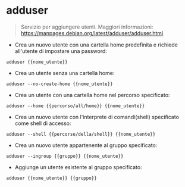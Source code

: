 # adduser

> Servizio per aggiungere utenti.
> Maggiori informazioni: <https://manpages.debian.org/latest/adduser/adduser.html>.

- Crea un nuovo utente con una cartella home predefinita e richiede all'utente di impostare una password:

`adduser {{nome_utente}}`

- Crea un utente senza una cartella home:

`adduser --no-create-home {{nome_utente}}`

- Crea un utente con una cartella home nel percorso specificato:

`adduser --home {{percorso/all/home}} {{nome_utente}}`

- Crea un nuovo utente con l'interprete di comandi(shell) specificato come shell di accesso:

`adduser --shell {{percorso/della/shell}} {{nome_utente}}`

- Crea un nuovo utente appartenente al gruppo specificato:

`adduser --ingroup {{gruppo}} {{nome_utente}}`

- Aggiunge un utente esistente al gruppo specificato:

`adduser {{nome_utente}} {{gruppo}}`
